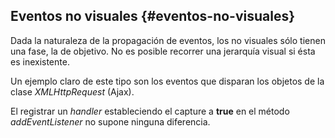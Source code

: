 ## Eventos no visuales {#eventos-no-visuales}

Dada la naturaleza de la propagación de eventos, los no visuales sólo tienen una fase, la de objetivo. No es posible recorrer una jerarquía visual si ésta es inexistente.

Un ejemplo claro de este tipo son los eventos que disparan los objetos de la clase _XMLHttpRequest_ (Ajax).

El registrar un _handler_ estableciendo el capture a **true** en el método _addEventListener_ no supone ninguna diferencia.